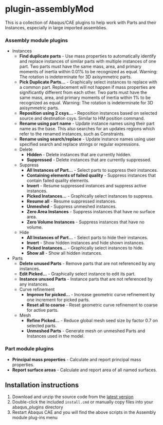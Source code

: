 # plugin-assemblyMod
This is a collection of Abaqus/CAE plugins to help work with Parts and their Instances, especially in large imported assemblies.

### Assembly module plugins

- Instances
  - **Find duplicate parts** - Use mass properties to automatically identify and replace instances of similar parts with multiple instances of one part. Two parts must have the same mass, area, and primary moments of inertia within 0.01% to be recognized as equal. Warning: The rotation is indeterminate for 3D axisymmetric parts.
  - **Pick Duplicate Parts...** - Graphically select instances to replace with a common part. Replacement will not happen if mass properties are significantly different from each other. Two parts must have the same mass, area, and primary moments of inertia within 1% to be recognized as equal. Warning: The rotation is indeterminate for 3D axisymmetric parts.
  - **Reposition using 2 csys...** - Reposition instances based on selected source and destination csys. Similar to HM position command.
  - **Rename using part name** - Update instance names using their part name as the base. This also searches for an updates regions which refer to the renamed instances, such as Constraints.
  - **Rename using search/replace** - Update instance names using user specified search and replace strings or regular expressions.
  - Delete
    - **Hidden** - Delete instances that are currently hidden.
    - **Suppressed** - Delete instances that are currently suppressed.
  - Suppress
    - **All Instances of Part...** - Select parts to suppress their instances.
    - **Containing elements of failed quality** - Suppress instances that contain failed quality elements.
    - **Invert** - Resume suppressed instances and suppress active instances.
    - **Picked Instances...** - Graphically select instances to suppress.
    - **Resume all** - Resume suppressed instances.
    - **Unmeshed** - Suppress unmeshed instances.
    - **Zero Area Instances** - Suppress instances that have no surface area.
    - **Zero Volume Instances** - Suppress instances that have no volume.
  - Hide
    - **All Instances of Part...** - Select parts to hide their instances.
    - **Invert** - Show hidden instances and hide shown instances.
    - **Picked Instances...** - Graphically select instances to hide.
    - **Show all** - Show all hidden instances.
- Parts
  - **Delete unused Parts** - Remove parts that are not referenced by any instances.
  - **Edit Picked...** - Graphically select instance to edit its part.
  - **Instance unused Parts** - Instance parts that are not referenced by any instances.
  - Curve refinement
    - **Improve for picked...** - Increase geometric curve refinement by one increment for picked parts.
    - **Reset all to coarse** - Reset geometric curve refinement to coarse for active parts.
  - Mesh
    - **Refine Picked...** - Reduce global mesh seed size by factor 0.7 on selected parts.
    - **Unmeshed Parts** - Generate mesh on unmeshed Parts and Instances used in the model.

### Part module plugins

- **Principal mass properties** - Calculate and report principal mass properties.
- **Report surface areas** - Calculate and report area of all named surfaces.

## Installation instructions

1. Download and unzip the source code from the [latest version](https://github.com/costerwi/plugin-assemblyMod/releases/latest)
2. Double-click the included `install.cmd` or manually copy files into your abaqus_plugins directory
3. Restart Abaqus CAE and you will find the above scripts in the Assembly module plug-ins menu

